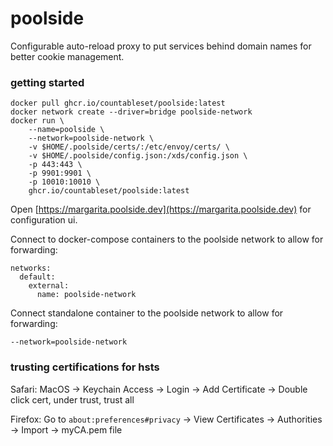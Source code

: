 # poolside 

Configurable auto-reload proxy to put services behind domain names for better cookie management.

### getting started

```
docker pull ghcr.io/countableset/poolside:latest
docker network create --driver=bridge poolside-network
docker run \
	--name=poolside \
	--network=poolside-network \
	-v $HOME/.poolside/certs/:/etc/envoy/certs/ \
	-v $HOME/.poolside/config.json:/xds/config.json \
	-p 443:443 \
	-p 9901:9901 \
	-p 10010:10010 \
	ghcr.io/countableset/poolside:latest
```

Open [https://margarita.poolside.dev](https://margarita.poolside.dev) for configuration ui.

Connect to docker-compose containers to the poolside network to allow for forwarding:
```
networks:
  default:
    external:
      name: poolside-network
```

Connect standalone container to the poolside network to allow for forwarding:
```
--network=poolside-network
```

### trusting certifications for hsts

Safari: MacOS -> Keychain Access -> Login -> Add Certificate -> Double click cert, under trust, trust all

Firefox: Go to `about:preferences#privacy` -> View Certificates -> Authorities -> Import -> myCA.pem file
